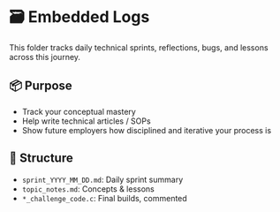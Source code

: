 # 🗃️ Embedded Logs

This folder tracks daily technical sprints, reflections, bugs, and lessons across this journey.

## 📦 Purpose
- Track your conceptual mastery
- Help write technical articles / SOPs
- Show future employers how disciplined and iterative your process is

## 🧱 Structure
- `sprint_YYYY_MM_DD.md`: Daily sprint summary
- `topic_notes.md`: Concepts & lessons
- `*_challenge_code.c`: Final builds, commented
